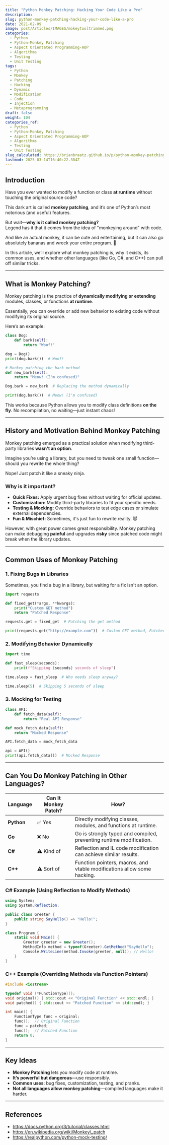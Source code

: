 ```yaml
---
title: "Python Monkey Patching: Hacking Your Code Like a Pro"
description: 
slug: python-monkey-patching-hacking-your-code-like-a-pro
date: 2021-02-09
image: post/Articles/IMAGES/mokeytooltrimmed.png
categories:
  - Python
  - Python-Monkey Patching
  - Aspect Orientated Programming-AOP
  - Algorithms
  - Testing
  - Unit Testing
tags:
  - Python
  - Monkey
  - Patching
  - Hacking
  - Dynamic
  - Modification
  - Code
  - Injection
  - Metaprogramming
draft: false
weight: 104
categories_ref:
  - Python
  - Python-Monkey Patching
  - Aspect Orientated Programming-AOP
  - Algorithms
  - Testing
  - Unit Testing
slug_calculated: https://brianbraatz.github.io/p/python-monkey-patching-hacking-your-code-like-a-pro
lastmod: 2025-03-14T16:40:22.384Z
---
```

<!-- 
# Python Monkey Patching: Hacking Your Code Like a Pro
-->

## Introduction

Have you ever wanted to modify a function or class **at runtime** without touching the original source code?

This dark art is called **monkey patching**, and it’s one of Python’s most notorious (and useful) features.

But wait—**why is it called monkey patching?**\
Legend has it that it comes from the idea of "monkeying around" with code.

And like an actual monkey, it can be cute and entertaining, but it can also go absolutely bananas and wreck your entire program. 🐒

In this article, we’ll explore what monkey patching is, why it exists, its common uses, and whether other languages (like Go, C#, and C++) can pull off similar tricks.

***

## What is Monkey Patching?

Monkey patching is the practice of **dynamically modifying or extending** modules, classes, or functions **at runtime**.

Essentially, you can override or add new behavior to existing code without modifying its original source.

Here’s an example:

```python
class Dog:
    def bark(self):
        return "Woof!"

dog = Dog()
print(dog.bark())  # Woof!

# Monkey patching the bark method
def new_bark(self):
    return "Meow! (I'm confused)"

Dog.bark = new_bark  # Replacing the method dynamically

print(dog.bark())  # Meow! (I'm confused)
```

This works because Python allows you to modify class definitions **on the fly**. No recompilation, no waiting—just instant chaos!

***

## History and Motivation Behind Monkey Patching

Monkey patching emerged as a practical solution when modifying third-party libraries **wasn't an option**.

Imagine you’re using a library, but you need to tweak one small function—should you rewrite the whole thing?

Nope! Just patch it like a sneaky ninja.

### Why is it important?

* **Quick Fixes:** Apply urgent bug fixes without waiting for official updates.
* **Customization:** Modify third-party libraries to fit your specific needs.
* **Testing & Mocking:** Override behaviors to test edge cases or simulate external dependencies.
* **Fun & Mischief:** Sometimes, it's just fun to rewrite reality. 😈

However, with great power comes great responsibility. Monkey patching can make debugging **painful** and upgrades **risky** since patched code might break when the library updates.

***

## Common Uses of Monkey Patching

### 1. **Fixing Bugs in Libraries**

Sometimes, you find a bug in a library, but waiting for a fix isn't an option.

```python
import requests

def fixed_get(*args, **kwargs):
    print("Custom GET method")
    return "Patched Response"

requests.get = fixed_get  # Patching the get method

print(requests.get("http://example.com"))  # Custom GET method, Patched Response
```

### 2. **Modifying Behavior Dynamically**

```python
import time

def fast_sleep(seconds):
    print(f"Skipping {seconds} seconds of sleep")

time.sleep = fast_sleep  # Who needs sleep anyway?

time.sleep(5)  # Skipping 5 seconds of sleep
```

### 3. **Mocking for Testing**

```python
class API:
    def fetch_data(self):
        return "Real API Response"

def mock_fetch_data(self):
    return "Mocked Response"

API.fetch_data = mock_fetch_data

api = API()
print(api.fetch_data())  # Mocked Response
```

***

## Can You Do Monkey Patching in Other Languages?

| Language   | Can It Monkey Patch? | How?                                                                    |
| ---------- | -------------------- | ----------------------------------------------------------------------- |
| **Python** | ✅ Yes                | Directly modifying classes, modules, and functions at runtime.          |
| **Go**     | ❌ No                 | Go is strongly typed and compiled, preventing runtime modification.     |
| **C#**     | ⚠️ Kind of           | Reflection and IL code modification can achieve similar results.        |
| **C++**    | ⚠️ Sort of           | Function pointers, macros, and vtable modifications allow some hacking. |

### **C# Example (Using Reflection to Modify Methods)**

```csharp
using System;
using System.Reflection;

public class Greeter {
    public string SayHello() => "Hello!";
}

class Program {
    static void Main() {
        Greeter greeter = new Greeter();
        MethodInfo method = typeof(Greeter).GetMethod("SayHello");
        Console.WriteLine(method.Invoke(greeter, null)); // Hello!
    }
}
```

### **C++ Example (Overriding Methods via Function Pointers)**

```cpp
#include <iostream>

typedef void (*FunctionType)();
void original() { std::cout << "Original Function" << std::endl; }
void patched() { std::cout << "Patched Function" << std::endl; }

int main() {
    FunctionType func = original;
    func();  // Original Function
    func = patched;
    func();  // Patched Function
    return 0;
}
```

***

## Key Ideas

* **Monkey Patching** lets you modify code at runtime.
* **It’s powerful but dangerous**—use responsibly.
* **Common uses**: bug fixes, customization, testing, and pranks.
* **Not all languages allow monkey patching**—compiled languages make it harder.

***

## References

* https://docs.python.org/3/tutorial/classes.html
* https://en.wikipedia.org/wiki/Monkey\_patch
* https://realpython.com/python-mock-testing/
